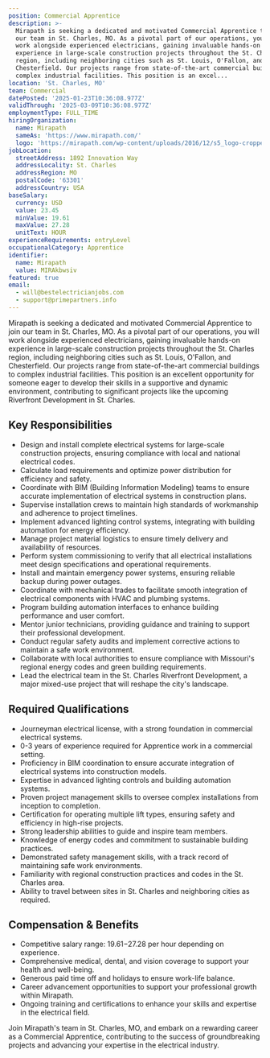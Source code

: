 ```yaml
---
position: Commercial Apprentice
description: >-
  Mirapath is seeking a dedicated and motivated Commercial Apprentice to join
  our team in St. Charles, MO. As a pivotal part of our operations, you will
  work alongside experienced electricians, gaining invaluable hands-on
  experience in large-scale construction projects throughout the St. Charles
  region, including neighboring cities such as St. Louis, O'Fallon, and
  Chesterfield. Our projects range from state-of-the-art commercial buildings to
  complex industrial facilities. This position is an excel...
location: 'St. Charles, MO'
team: Commercial
datePosted: '2025-01-23T10:36:08.977Z'
validThrough: '2025-03-09T10:36:08.977Z'
employmentType: FULL_TIME
hiringOrganization:
  name: Mirapath
  sameAs: 'https://www.mirapath.com/'
  logo: 'https://mirapath.com/wp-content/uploads/2016/12/s5_logo-cropped.png'
jobLocation:
  streetAddress: 1892 Innovation Way
  addressLocality: St. Charles
  addressRegion: MO
  postalCode: '63301'
  addressCountry: USA
baseSalary:
  currency: USD
  value: 23.45
  minValue: 19.61
  maxValue: 27.28
  unitText: HOUR
experienceRequirements: entryLevel
occupationalCategory: Apprentice
identifier:
  name: Mirapath
  value: MIRAkbwsiv
featured: true
email:
  - will@bestelectricianjobs.com
  - support@primepartners.info
---
```




Mirapath is seeking a dedicated and motivated Commercial Apprentice to join our team in St. Charles, MO. As a pivotal part of our operations, you will work alongside experienced electricians, gaining invaluable hands-on experience in large-scale construction projects throughout the St. Charles region, including neighboring cities such as St. Louis, O'Fallon, and Chesterfield. Our projects range from state-of-the-art commercial buildings to complex industrial facilities. This position is an excellent opportunity for someone eager to develop their skills in a supportive and dynamic environment, contributing to significant projects like the upcoming Riverfront Development in St. Charles.

## Key Responsibilities

- Design and install complete electrical systems for large-scale construction projects, ensuring compliance with local and national electrical codes.
- Calculate load requirements and optimize power distribution for efficiency and safety.
- Coordinate with BIM (Building Information Modeling) teams to ensure accurate implementation of electrical systems in construction plans.
- Supervise installation crews to maintain high standards of workmanship and adherence to project timelines.
- Implement advanced lighting control systems, integrating with building automation for energy efficiency.
- Manage project material logistics to ensure timely delivery and availability of resources.
- Perform system commissioning to verify that all electrical installations meet design specifications and operational requirements.
- Install and maintain emergency power systems, ensuring reliable backup during power outages.
- Coordinate with mechanical trades to facilitate smooth integration of electrical components with HVAC and plumbing systems.
- Program building automation interfaces to enhance building performance and user comfort.
- Mentor junior technicians, providing guidance and training to support their professional development.
- Conduct regular safety audits and implement corrective actions to maintain a safe work environment.
- Collaborate with local authorities to ensure compliance with Missouri's regional energy codes and green building requirements.
- Lead the electrical team in the St. Charles Riverfront Development, a major mixed-use project that will reshape the city's landscape.

## Required Qualifications

- Journeyman electrical license, with a strong foundation in commercial electrical systems.
- 0-3 years of experience required for Apprentice work in a commercial setting.
- Proficiency in BIM coordination to ensure accurate integration of electrical systems into construction models.
- Expertise in advanced lighting controls and building automation systems.
- Proven project management skills to oversee complex installations from inception to completion.
- Certification for operating multiple lift types, ensuring safety and efficiency in high-rise projects.
- Strong leadership abilities to guide and inspire team members.
- Knowledge of energy codes and commitment to sustainable building practices.
- Demonstrated safety management skills, with a track record of maintaining safe work environments.
- Familiarity with regional construction practices and codes in the St. Charles area.
- Ability to travel between sites in St. Charles and neighboring cities as required.

## Compensation & Benefits

- Competitive salary range: $19.61-$27.28 per hour depending on experience.
- Comprehensive medical, dental, and vision coverage to support your health and well-being.
- Generous paid time off and holidays to ensure work-life balance.
- Career advancement opportunities to support your professional growth within Mirapath.
- Ongoing training and certifications to enhance your skills and expertise in the electrical field.

Join Mirapath's team in St. Charles, MO, and embark on a rewarding career as a Commercial Apprentice, contributing to the success of groundbreaking projects and advancing your expertise in the electrical industry.
